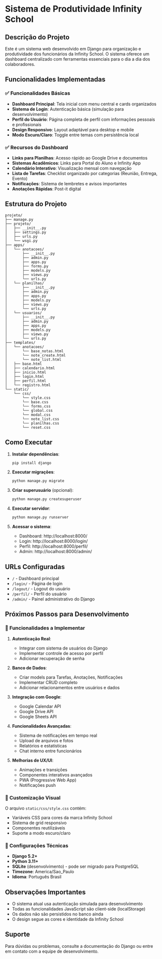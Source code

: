 # Sistema de Produtividade Infinity School

## Descrição do Projeto

Este é um sistema web desenvolvido em Django para organização e produtividade dos funcionários da Infinity School. O sistema oferece um dashboard centralizado com ferramentas essenciais para o dia a dia dos colaboradores.

## Funcionalidades Implementadas

### ✅ Funcionalidades Básicas
- **Dashboard Principal**: Tela inicial com menu central e cards organizados
- **Sistema de Login**: Autenticação básica (simulação para desenvolvimento)
- **Perfil do Usuário**: Página completa de perfil com informações pessoais e profissionais
- **Design Responsivo**: Layout adaptável para desktop e mobile
- **Modo Escuro/Claro**: Toggle entre temas com persistência local

### ✅ Recursos do Dashboard
- **Links para Planilhas**: Acesso rápido ao Google Drive e documentos
- **Sistemas Acadêmicos**: Links para Portal do Aluno e Infinity App
- **Calendário Interativo**: Visualização mensal com navegação
- **Lista de Tarefas**: Checklist organizado por categorias (Reunião, Entrega, Evento)
- **Notificações**: Sistema de lembretes e avisos importantes
- **Anotações Rápidas**: Post-it digital

## Estrutura do Projeto

```
projeto/
├── manage.py
├── projeto/
│   ├── __init__.py
│   ├── settings.py
│   ├── urls.py
│   └── wsgi.py
├── apps/
│   └── anotacoes/
│       ├── __init__.py
│       ├── admin.py
│       ├── apps.py
│       ├── forms.py
│       ├── models.py
│       ├── views.py
│       └── urls.py
│   └── planilhas/
│       ├── __init__.py
│       ├── admin.py
│       ├── apps.py
│       ├── models.py
│       ├── views.py
│       └── urls.py
│   └── usuarios/
│       ├── __init__.py
│       ├── admin.py
│       ├── apps.py
│       ├── models.py
│       ├── views.py
│       └── urls.py
├── templates/
│   └── anotacoes/
│       └── base_notas.html
│       └── note_create.html
│       └── note_list.html
│   ├── base.html
│   ├── calendario.html
│   ├── inicio.html
│   ├── login.html
│   ├── perfil.html
│   └── registro.html
└── static/
    └── css/
        └── style.css
        └── base.css
        └── forms.css
        └── global.css
        └── modal.css
        └── note_list.css
        └── planilhas.css
        └── reset.css
```

## Como Executar

1. **Instalar dependências**:
   ```bash
   pip install django
   ```

2. **Executar migrações**:
   ```bash
   python manage.py migrate
   ```

3. **Criar superusuário** (opcional):
   ```bash
   python manage.py createsuperuser
   ```

4. **Executar servidor**:
   ```bash
   python manage.py runserver
   ```

5. **Acessar o sistema**:
   - Dashboard: http://localhost:8000/
   - Login: http://localhost:8000/login/
   - Perfil: http://localhost:8000/perfil/
   - Admin: http://localhost:8000/admin/

## URLs Configuradas

- `/` - Dashboard principal
- `/login/` - Página de login
- `/logout/` - Logout do usuário
- `/perfil/` - Perfil do usuário
- `/admin/` - Painel administrativo do Django

## Próximos Passos para Desenvolvimento

### 🔄 Funcionalidades a Implementar

1. **Autenticação Real**:
   - Integrar com sistema de usuários do Django
   - Implementar controle de acesso por perfil
   - Adicionar recuperação de senha

2. **Banco de Dados**:
   - Criar models para Tarefas, Anotações, Notificações
   - Implementar CRUD completo
   - Adicionar relacionamentos entre usuários e dados

3. **Integração com Google**:
   - Google Calendar API
   - Google Drive API
   - Google Sheets API

4. **Funcionalidades Avançadas**:
   - Sistema de notificações em tempo real
   - Upload de arquivos e fotos
   - Relatórios e estatísticas
   - Chat interno entre funcionários

5. **Melhorias de UX/UI**:
   - Animações e transições
   - Componentes interativos avançados
   - PWA (Progressive Web App)
   - Notificações push

### 🎨 Customização Visual

O arquivo `static/css/style.css` contém:
- Variáveis CSS para cores da marca Infinity School
- Sistema de grid responsivo
- Componentes reutilizáveis
- Suporte a modo escuro/claro

### 🔧 Configurações Técnicas

- **Django 5.2+**
- **Python 3.11+**
- **SQLite** (desenvolvimento) - pode ser migrado para PostgreSQL
- **Timezone**: America/Sao_Paulo
- **Idioma**: Português Brasil

## Observações Importantes

- O sistema atual usa autenticação simulada para desenvolvimento
- Todas as funcionalidades JavaScript são client-side (localStorage)
- Os dados não são persistidos no banco ainda
- O design segue as cores e identidade da Infinity School

## Suporte

Para dúvidas ou problemas, consulte a documentação do Django ou entre em contato com a equipe de desenvolvimento.

